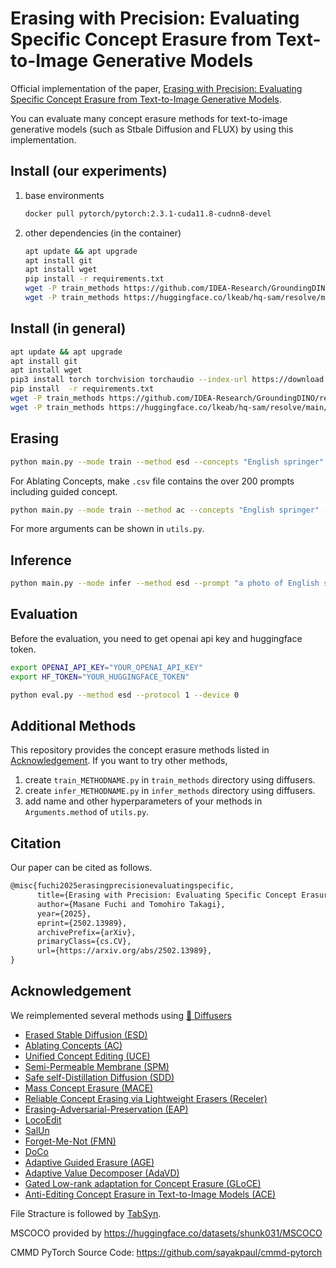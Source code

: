 # Erasing with Precision: Evaluating Specific Concept Erasure from Text-to-Image Generative Models

Official implementation of the paper, [Erasing with Precision: Evaluating Specific Concept Erasure from Text-to-Image Generative Models](https://arxiv.org/abs/2502.13989).

You can evaluate many concept erasure methods for text-to-image generative models (such as Stbale Diffusion and FLUX) by using this implementation.

## Install (our experiments)
1. base environments
    ```bash
    docker pull pytorch/pytorch:2.3.1-cuda11.8-cudnn8-devel
    ```

2. other dependencies (in the container)
    ```bash
    apt update && apt upgrade
    apt install git
    apt install wget
    pip install -r requirements.txt
    wget -P train_methods https://github.com/IDEA-Research/GroundingDINO/releases/download/v0.1.0-alpha/groundingdino_swint_ogc.pth
    wget -P train_methods https://huggingface.co/lkeab/hq-sam/resolve/main/sam_hq_vit_h.pth
    ```

## Install (in general)
```bash
apt update && apt upgrade
apt install git
apt install wget 
pip3 install torch torchvision torchaudio --index-url https://download.pytorch.org/whl/cu118
pip install  -r requirements.txt
wget -P train_methods https://github.com/IDEA-Research/GroundingDINO/releases/download/v0.1.0-alpha/groundingdino_swint_ogc.pth
wget -P train_methods https://huggingface.co/lkeab/hq-sam/resolve/main/sam_hq_vit_h.pth
```

## Erasing
```bash
python main.py --mode train --method esd --concepts "English springer" --device "0,1"
```

For Ablating Concepts, make `.csv` file contains the over 200 prompts including guided concept.
```bash
python main.py --mode train --method ac --concepts "English springer" --device "0,1" --ac_prompt_path dog.csv
```

For more arguments can be shown in `utils.py`.

## Inference
```bash
python main.py --mode infer --method esd --prompt "a photo of English springer" --erased_model $MODEL_DIR
```

## Evaluation
Before the evaluation, you need to get openai api key and huggingface token.
```bash
export OPENAI_API_KEY="YOUR_OPENAI_API_KEY"
export HF_TOKEN="YOUR_HUGGINGFACE_TOKEN"
```


```bash
python eval.py --method esd --protocol 1 --device 0
```

## Additional Methods
This repository provides the concept erasure methods listed in [Acknowledgement](#Acknowledgement). If you want to try other methods, 

1. create `train_METHODNAME.py` in `train_methods` directory using diffusers.
2. create `infer_METHODNAME.py` in `infer_methods` directory using diffusers.
3. add name and other hyperparameters of your methods in `Arguments.method` of `utils.py`.

## Citation
Our paper can be cited as follows. 
```tex
@misc{fuchi2025erasingprecisionevaluatingspecific,
      title={Erasing with Precision: Evaluating Specific Concept Erasure from Text-to-Image Generative Models}, 
      author={Masane Fuchi and Tomohiro Takagi},
      year={2025},
      eprint={2502.13989},
      archivePrefix={arXiv},
      primaryClass={cs.CV},
      url={https://arxiv.org/abs/2502.13989}, 
}
```

## Acknowledgement
We reimplemented several methods using [🤗 Diffusers](https://github.com/huggingface/diffusers)

- [Erased Stable Diffusion (ESD)](https://github.com/rohitgandikota/erasing)
- [Ablating Concepts (AC)](https://github.com/nupurkmr9/concept-ablation)
- [Unified Concept Editing (UCE)](https://github.com/rohitgandikota/unified-concept-editing)
- [Semi-Permeable Membrane (SPM)](https://github.com/Con6924/SPM)
- [Safe self-Distillation Diffusion (SDD)](https://github.com/nannullna/safe-diffusion)
- [Mass Concept Erasure (MACE)](https://github.com/Shilin-LU/MACE)
- [Reliable Concept Erasing via Lightweight Erasers (Receler)](https://github.com/jasper0314-huang/Receler)
- [Erasing-Adversarial-Preservation (EAP)](https://github.com/tuananhbui89/Erasing-Adversarial-Preservation)
- [LocoEdit](https://github.com/samyadeepbasu/LocoGen)
- [SalUn](https://github.com/OPTML-Group/Unlearn-Saliency)
- [Forget-Me-Not (FMN)](https://github.com/SHI-Labs/Forget-Me-Not)
- [DoCo](https://github.com/yongliang-wu/DoCo)
- [Adaptive Guided Erasure (AGE)](https://github.com/tuananhbui89/Adaptive-Guided-Erasure/)
- [Adaptive Value Decomposer (AdaVD)](https://github.com/WYuan1001/AdaVD)
- [Gated Low-rank adaptation for Concept Erasure (GLoCE)](https://github.com/Hyun1A/GLoCE)
- [Anti-Editing Concept Erasure in Text-to-Image Models (ACE)](https://github.com/120L020904/ACE)

File Stracture is followed by [TabSyn](https://github.com/amazon-science/tabsyn). 

MSCOCO provided by https://huggingface.co/datasets/shunk031/MSCOCO

CMMD PyTorch Source Code: https://github.com/sayakpaul/cmmd-pytorch 

